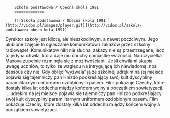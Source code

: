 
        Szkoła podstawowa / Obecná škola 1991 
        =============
        
        [![Szkoła podstawowa / Obecná škola 1991 ](http://vidos.pl/images/player.gif)](http://vidos.pl/szkola-podstawowa-obecn-kola-1991)
        
        
 Dyrektor szkoły jest idiotą, ale nieszkodliwym, a nawet poczciwym. Jego ulubione zajęcie to ogłaszanie komunikatów i zakazów przez szkolny radiowęzeł. Komunikatów nikt nie słucha, zakazy nie są przestrzegane, lecz to jedyna chwila, która daje mu choćby namiastkę ważności. Nauczycielka Maxova zupełnie rozminęła się z możliwościami. Jeśli chwilami skupia uwagę uczniów, to tylko ze względu na intrygującą ich niewiadomą: nosi dessous czy nie. Gdy obłęd 'wyzwala' ją ze szkolnej udrękim na jej miejsce pojawia się tajemniczy pan Hnizdo podkreślający swój kult dyscypliny paramilitarnym uniformem ozdobionym pasem. Film pokazuje Czechy, które dostały kilka lat oddechu między końcem wojny a początkiem sowietyzacji.  ... udrękim na jej miejsce pojawia się tajemniczy pan Hnizdo podkreślający swój kult dyscypliny paramilitarnym uniformem ozdobionym pasem. Film pokazuje Czechy, które dostały kilka lat oddechu między końcem wojny a początkiem sowietyzacji.
    